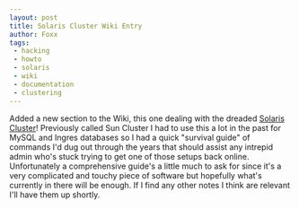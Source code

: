 ```yaml
---
layout: post
title: Solaris Cluster Wiki Entry
author: Foxx
tags:
 - hacking
 - howto
 - solaris
 - wiki
 - documentation
 - clustering
---
```

Added a new section to the Wiki, this one dealing with the dreaded [Solaris Cluster](http://wiki.churchoffoxx.net/index.php?title=Solaris_Cluster)!  Previously called Sun Cluster I had to use this a lot in the past for MySQL and Ingres databases so I had a quick "survival guide" of commands I'd dug out through the years that should assist any intrepid admin who's stuck trying to get one of those setups back online.  Unfortunately a comprehensive guide's a little much to ask for since it's a very complicated and touchy piece of software but hopefully what's currently in there will be enough.  If I find any other notes I think are relevant I'll have them up shortly.
